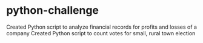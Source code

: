 # python-challenge
Created Python script to analyze financial records for profits and losses of a company
Created Python script to count votes for small, rural town election
